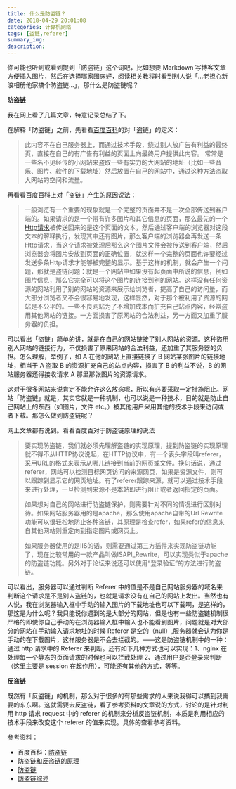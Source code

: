 ```yaml
---
title: 什么是防盗链？
date: 2018-04-29 20:01:08
categories: 计算机网络
tags: [盗链,referer] 
summary_img: 
description: 
---
```


你可能也听到或看到提到「防盗链」这个词吧，比如想要 Markdown 写博客文章方便插入图片，然后在选择哪家图床好，阅读相关教程时看到别人说「...老担心新浪相册他家搞个防盗链...」，那什么是防盗链呢？<!-- more -->

**防盗链**

我在网上看了几篇文章，特意记录总结了下。

在解释「防盗链」之前，先看看[百度百科](https://baike.baidu.com/item/%E9%98%B2%E7%9B%97%E9%93%BE/4944962)的对「盗链」的定义：

> 此内容不在自己服务器上，而通过技术手段，绕过别人放广告有利益的最终页，直接在自己的有广告有利益的页面上向最终用户提供此内容。 常常是一些名不见经传的小网站来盗取一些有实力的大网站的地址（比如一些音乐、图片、软件的下载地址）然后放置在自己的网站中，通过这种方法盗取大网站的空间和流量。

再看看百度百科上对「盗链」产生的原因说法：

> 一般浏览有一个重要的现象就是一个完整的页面并不是一次全部传送到客户端的。如果请求的是一个带有许多图片和其它信息的页面，那么最先的一个[Http请求](https://baike.baidu.com/item/Http%E8%AF%B7%E6%B1%82)被传送回来的是这个页面的文本，然后通过客户端的浏览器对这段文本的解释执行，发现其中还有图片，那么客户端的浏览器会再发送一条Http请求，当这个请求被处理后那么这个图片文件会被传送到客户端，然后浏览器会将图片安放到页面的正确位置，就这样一个完整的页面也许要经过发送多条Http请求才能够被完整的显示。基于这样的机制，就会产生一个问题，那就是盗链问题：就是一个网站中如果没有起页面中所说的信息，例如图片信息，那么它完全可以将这个图片的连接到别的网站。这样没有任何资源的网站利用了别的网站的资源来展示给浏览者，提高了自己的访问量，而大部分浏览者又不会很容易地发现，这样显然，对于那个被利用了资源的网站是不公平的。一些不良网站为了不增加成本而扩充自己站点内容，经常盗用其他网站的链接。一方面损害了原网站的合法利益，另一方面又加重了服务器的负担。

可以看出「盗链」简单的讲，就是在自己的网站链接了别人网站的资源。这种盗用别人网站的链接行为，不仅损害了原来网站的合法利益，还加重了其服务器的负担。怎么理解，举例子，如 A 在他的网站上直接链接了 B 网站某张图片的链接地址，相当于 A 盗取 B 的资源扩充自己的站点内容，损害了 B 的利益不说，B 的网站服务器还得接收请求 A 那里那张图片的资源请求。

这对于很多网站来说肯定不能允许这么放恣呢，所以有必要采取一定措施阻止。网站「防盗链」就是，其实它就是一种机制，也可以说是一种技术，目的就是防止自己网站上的东西（如图片，文件 etc。）被其他用户采用其他的技术手段来访问或者下载。那怎么做到防盗链呢？

网上文章都有说到。看看百度百对于防盗链原理的说法

> 要实现防盗链，我们就必须先理解盗链的实现原理，提到防盗链的实现原理就不得不从HTTP协议说起，在HTTP协议中，有一个表头字段叫referer，采用URL的格式来表示从哪儿链接到当前的网页或文件。换句话说，通过referer，网站可以检测目标网页访问的来源网页，如果是资源文件，则可以跟踪到显示它的网页地址。有了referer跟踪来源，就可以通过技术手段来进行处理，一旦检测到来源不是本站即进行阻止或者返回指定的页面。
>
> 如果想对自己的网站进行防盗链保护，则需要针对不同的情况进行区别对待。如果网站服务器用的是apache，那么使用apache自带的Url Rewrite功能可以很轻松地防止各种盗链，其原理是检查refer，如果refer的信息来自其他网站则重定向到指定图片或网页上。
>
> 如果服务器使用的是IIS的话，则需要通过第三方插件来实现防盗链功能了，现在比较常用的一款产品叫做ISAPI_Rewrite，可以实现类似于apache的防盗链功能。另外对于论坛来说还可以使用“登录验证”的方法进行防盗链。

可以看出，服务器可以通过判断 Referer 中的值是不是自己网站服务器的域名来判断这个请求是不是别人盗链的，也就是请求没有在自己的网站上发出。当然也有人说，我在浏览器输入框中手动的输入图片的下载地址也可以下载啊，是这样的，那这是为什么呢？我只能说你遇到的是大部分的网站，但是也有一些防盗链机制很严格的即使你自己手动的在浏览器输入框中输入也不能看到图片，问题就是对大部分的网站在手动输入请求地址的时候 Referer 是空的（null）,服务器就会认为你是手动的在下载图片，这样服务器是不会去拦截的。——这是防盗链机制中的一种：通过 http 请求中的 Referer 来判断。还有如下几种方式也可以实现：1、nginx 在处理每一个静态的页面请求的时候也可以拦截处理 	2、通过用户是否登录来判断（这里主要是 session 在起作用），可能还有其他的方式，等等。

**反盗链**

既然有「反盗链」的机制，那么对于很多的有那些需求的人来说我得可以搞到我需要的东东啊。这就需要去反盗链，看了参考资料的文章说的方式，讨论的是针对利用 http 请求 request 中的 referer 的机制来分析反盗链机制，本质是利用相应的技术手段来改变这个 referer 的值来实现。具体的查看参考资料。

参考资料：

- 百度百科：[防盗链](https://baike.baidu.com/item/%E9%98%B2%E7%9B%97%E9%93%BE/4944962)
- [防盗链和反盗链的原理](https://blog.csdn.net/djd1234567/article/details/52210055)
- [防盗链](https://www.jianshu.com/p/c02064db8b5b)
- [防盗链综述](https://cloud.tencent.com/document/product/266/11243)

